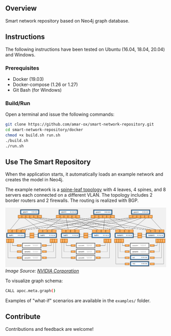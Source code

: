 ## Overview
Smart network repository based on Neo4j graph database.

## Instructions

The following instructions have been tested on Ubuntu (16.04, 18.04, 20.04) and Windows.

### Prerequisites

- Docker (19.03)
- Docker-compose (1.26 or 1.27)
- Git Bash (for Windows)

### Build/Run
Open a terminal and issue the following commands:

```bash
git clone https://github.com/amar-ox/smart-network-repository.git
cd smart-network-repository/docker
chmod +x build.sh run.sh
./build.sh
./run.sh
```

## Use The Smart Repository
When the application starts, it automatically loads an example network and creates the model in Neo4j.

The example network is a [spine-leaf topology](https://docs.nvidia.com/networking-ethernet-software/nvidia-air/Pre-Built-Demos/) with 4 leaves, 4 spines, and 8 servers each connected on a different VLAN. The topology includes 2 border routers and 2 firewalls. The routing is realized with BGP.

![example network](examples/example.png)
*Image Source: [NVIDIA Corporation](https://docs.nvidia.com/networking-ethernet-software/nvidia-air/Pre-Built-Demos/)*


To visualize graph schema:
```bash
CALL apoc.meta.graph()
```

Examples of "what-if" scenarios are available in the `examples/` folder.

## Contribute

Contributions and feedback are welcome!